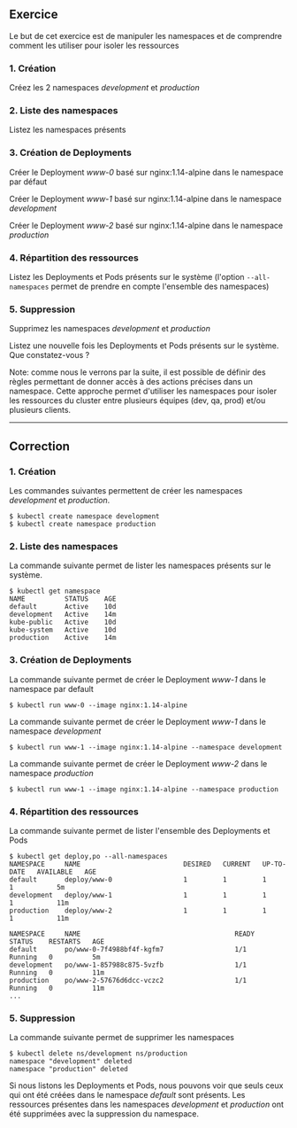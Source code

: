 ## Exercice

Le but de cet exercice est de manipuler les namespaces et de comprendre comment les utiliser pour isoler les ressources

### 1. Création

Créez les 2 namespaces *development* et *production*

### 2. Liste des namespaces

Listez les namespaces présents

### 3. Création de Deployments

Créer le Deployment *www-0* basé sur nginx:1.14-alpine dans le namespace par défaut

Créer le Deployment *www-1* basé sur nginx:1.14-alpine dans le namespace *development*

Créer le Deployment *www-2* basé sur nginx:1.14-alpine dans le namespace *production*

### 4. Répartition des ressources

Listez les Deployments et Pods présents sur le système (l'option `--all-namespaces` permet de prendre en compte l'ensemble des namespaces)

### 5. Suppression

Supprimez les namespaces *development* et *production*

Listez une nouvelle fois les Deployments et Pods présents sur le système. Que constatez-vous ?

Note: comme nous le verrons par la suite, il est possible de définir des règles permettant de donner accès à des actions précises dans un namespace. Cette approche permet d'utiliser les namespaces pour isoler les ressources du cluster entre plusieurs équipes (dev, qa, prod) et/ou plusieurs clients.

---

## Correction

### 1. Création

Les commandes suivantes permettent de créer les namespaces *development* et *production*.

```
$ kubectl create namespace development
$ kubectl create namespace production
```

### 2. Liste des namespaces

La commande suivante permet de lister les namespaces présents sur le système.

```
$ kubectl get namespace
NAME          STATUS    AGE
default       Active    10d
development   Active    14m
kube-public   Active    10d
kube-system   Active    10d
production    Active    14m
```

### 3. Création de Deployments

La commande suivante permet de créer le Deployment *www-1* dans le namespace par default

```
$ kubectl run www-0 --image nginx:1.14-alpine

```
La commande suivante permet de créer le Deployment *www-1* dans le namespace *development*

```
$ kubectl run www-1 --image nginx:1.14-alpine --namespace development
```

La commande suivante permet de créer le Deployment *www-2* dans le namespace *production*

```
$ kubectl run www-1 --image nginx:1.14-alpine --namespace production
```

### 4. Répartition des ressources

La commande suivante permet de lister l'ensemble des Deployments et Pods

```
$ kubectl get deploy,po --all-namespaces
NAMESPACE     NAME                          DESIRED   CURRENT   UP-TO-DATE   AVAILABLE   AGE
default       deploy/www-0                  1         1         1            1           5m
development   deploy/www-1                  1         1         1            1           11m
production    deploy/www-2                  1         1         1            1           11m

NAMESPACE     NAME                                       READY     STATUS    RESTARTS   AGE
default       po/www-0-7f4988bf4f-kgfm7                  1/1       Running   0          5m
development   po/www-1-857988c875-5vzfb                  1/1       Running   0          11m
production    po/www-2-57676d6dcc-vczc2                  1/1       Running   0          11m
...
```

### 5. Suppression

La commande suivante permet de supprimer les namespaces

```
$ kubectl delete ns/development ns/production
namespace "development" deleted
namespace "production" deleted
```

Si nous listons les Deployments et Pods, nous pouvons voir que seuls ceux qui ont été créées dans le namespace *default* sont présents. Les ressources présentes dans les namespaces *development* et *production* ont été supprimées avec la suppression du namespace.
